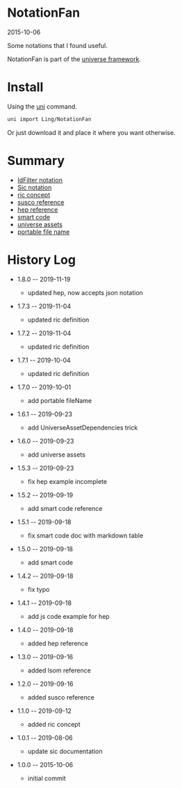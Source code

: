 NotationFan
===========
2015-10-06



Some notations that I found useful.


NotationFan is part of the [universe framework](https://github.com/karayabin/universe-snapshot).


Install
==========
Using the [uni](https://github.com/lingtalfi/universe-naive-importer) command.
```bash
uni import Ling/NotationFan
```

Or just download it and place it where you want otherwise.



Summary
=======


- [IdFilter notation](https://github.com/lingtalfi/NotationFan/blob/master/IdFilter/notation.idFilter.eng.md)
- [Sic notation](https://github.com/lingtalfi/NotationFan/blob/master/sic.md)
- [ric concept](https://github.com/lingtalfi/NotationFan/blob/master/ric.md)
- [susco reference](https://github.com/lingtalfi/NotationFan/blob/master/sql-unofficial-standard-comparison-operators.md)
- [hep reference](https://github.com/lingtalfi/NotationFan/blob/master/html-element-parameters.md)
- [smart code](https://github.com/lingtalfi/NotationFan/blob/master/smart-code.md)
- [universe assets](https://github.com/lingtalfi/NotationFan/blob/master/universe-assets.md)
- [portable file name](https://github.com/lingtalfi/NotationFan/blob/master/portable-filename.md)


History Log
===============

- 1.8.0 -- 2019-11-19

    - updated hep, now accepts json notation
    
- 1.7.3 -- 2019-11-04

    - updated ric definition
    
- 1.7.2 -- 2019-11-04

    - updated ric definition
    
- 1.7.1 -- 2019-10-04

    - updated ric definition
    
- 1.7.0 -- 2019-10-01

    - add portable fileName
    
- 1.6.1 -- 2019-09-23

    - add UniverseAssetDependencies trick
    
- 1.6.0 -- 2019-09-23

    - add universe assets
    
- 1.5.3 -- 2019-09-23

    - fix hep example incomplete
    
- 1.5.2 -- 2019-09-19

    - add smart code reference
    
- 1.5.1 -- 2019-09-18

    - fix smart code doc with markdown table
    
- 1.5.0 -- 2019-09-18

    - add smart code
    
- 1.4.2 -- 2019-09-18

    - fix typo 
    
- 1.4.1 -- 2019-09-18

    - add js code example for hep 
    
- 1.4.0 -- 2019-09-18

    - added hep reference
    
- 1.3.0 -- 2019-09-16

    - added lsom reference
    
- 1.2.0 -- 2019-09-16

    - added susco reference
    
- 1.1.0 -- 2019-09-12

    - added ric concept
    
- 1.0.1 -- 2019-08-06

    - update sic documentation

- 1.0.0 -- 2015-10-06

    - initial commit

